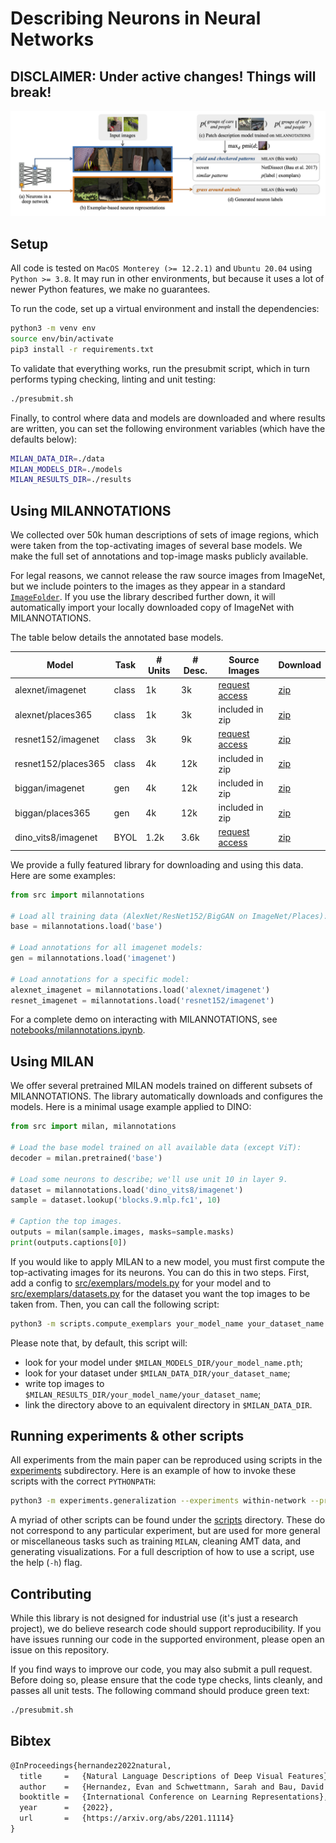 # Describing Neurons in Neural Networks

## DISCLAIMER: Under active changes! Things will break!

![MILAN overview](/www/milan-overview.png)

## Setup

All code is tested on `MacOS Monterey (>= 12.2.1)` and `Ubuntu 20.04` using `Python >= 3.8`. It may run in other environments, but because it uses a lot of newer Python features, we make no guarantees.

To run the code, set up a virtual environment and install the dependencies:

```bash
python3 -m venv env
source env/bin/activate
pip3 install -r requirements.txt
```

To validate that everything works, run the presubmit script, which in turn performs typing checking, linting and unit testing:
```bash
./presubmit.sh
```

Finally, to control where data and models are downloaded and where results are written, you can set the following environment variables (which have the defaults below):
```bash
MILAN_DATA_DIR=./data
MILAN_MODELS_DIR=./models
MILAN_RESULTS_DIR=./results
```

## Using MILANNOTATIONS

We collected over 50k human descriptions of sets of image regions, which were taken from the top-activating images of several base models. We make the full set of annotations and top-image masks publicly available.

For legal reasons, we cannot release the raw source images from ImageNet, but we include pointers to the images as they appear in a standard [`ImageFolder`](https://pytorch.org/vision/stable/datasets.html#torchvision.datasets.ImageFolder). If you use the library described further down, it will automatically import your locally downloaded copy of ImageNet with MILANNOTATIONS.

The table below details the annotated base models.

| Model | Task | # Units | # Desc. | Source Images | Download |
|-------|------|---------|---------|---------------|----------|
| alexnet/imagenet | class | 1k | 3k | [request access](https://www.image-net.org) | [zip](https://milan.csail.mit.edu/data/alexnet-imagenet.zip) |
| alexnet/places365 | class | 1k | 3k | included in zip | [zip](https://milan.csail.mit.edu/data/alexnet-places365.zip) |
| resnet152/imagenet | class | 3k | 9k | [request access](https://www.image-net.org) | [zip](https://milan.csail.mit.edu/data/resnet152-imagenet.zip) |
| resnet152/places365 | class | 4k | 12k | included in zip | [zip](https://milan.csail.mit.edu/data/resnet152-places365.zip)
biggan/imagenet | gen | 4k | 12k | included in zip | [zip](https://milan.csail.mit.edu/data/biggan-imagenet.zip)
biggan/places365 | gen | 4k | 12k | included in zip | [zip](https://milan.csail.mit.edu/data/biggan-places365.zip)
dino_vits8/imagenet | BYOL | 1.2k | 3.6k | [request access](https://www.image-net.org) | [zip](https://milan.csail.mit.edu/data/dino_vits8-imagenet.zip)

<!--
We also provide precomputed exemplars for other image classification models analyzed in the original paper. They are all based on ImageNet and require you to have a local copy (i.e., `$MILAN_DATA_DIR/imagenet/val` should exist):

| Model | # Units | Download |
|-------|---------|----------|
alexnet/imagenet-blurred | |

-->
We provide a fully featured library for downloading and using this data. Here are some examples:

```python
from src import milannotations

# Load all training data (AlexNet/ResNet152/BigGAN on ImageNet/Places):
base = milannotations.load('base')

# Load annotations for all imagenet models:
gen = milannotations.load('imagenet')

# Load annotations for a specific model:
alexnet_imagenet = milannotations.load('alexnet/imagenet')
resnet_imagenet = milannotations.load('resnet152/imagenet')
```

For a complete demo on interacting with MILANNOTATIONS, see
[notebooks/milannotations.ipynb](notebooks/milannotations.ipynb).

## Using MILAN

We offer several pretrained MILAN models trained on different subsets of MILANNOTATIONS. The library automatically downloads and configures the models. Here is a minimal usage example applied to DINO:

```python
from src import milan, milannotations

# Load the base model trained on all available data (except ViT):
decoder = milan.pretrained('base')

# Load some neurons to describe; we'll use unit 10 in layer 9.
dataset = milannotations.load('dino_vits8/imagenet')
sample = dataset.lookup('blocks.9.mlp.fc1', 10)

# Caption the top images.
outputs = milan(sample.images, masks=sample.masks)
print(outputs.captions[0])
```

If you would like to apply MILAN to a new model, you must first compute the top-activating images for its neurons. You can do this in two steps. First, add a config to [src/exemplars/models.py](src/exemplars/models.py) for your model and to [src/exemplars/datasets.py](src/exemplars/datasets.py) for the dataset you want the top images to be taken from. Then, you can call the following script:
```bash
python3 -m scripts.compute_exemplars your_model_name your_dataset_name --device cuda
```
Please note that, by default, this script will:
- look for your model under `$MILAN_MODELS_DIR/your_model_name.pth`;
- look for your dataset under `$MILAN_DATA_DIR/your_dataset_name`;
- write top images to `$MILAN_RESULTS_DIR/your_model_name/your_dataset_name`;
- link the directory above to an equivalent directory in `$MILAN_DATA_DIR`.

<!-- For a more detailed demo of `MILAN`'s features, see [notebooks/milan.ipynb](notebooks/milan.ipynb). -->

## Running experiments & other scripts

All experiments from the main paper can be reproduced using scripts in the [experiments](experiments) subdirectory. Here is an example of how to invoke these scripts with the correct `PYTHONPATH`:
```bash
python3 -m experiments.generalization --experiments within-network --precompute-features --device cuda
```

A myriad of other scripts can be found under the [scripts](scripts) directory. These do not correspond to any particular experiment, but are used for more general or miscellaneous tasks such as training `MILAN`, cleaning AMT data, and generating visualizations. For a full description of how to use a script, use the help (`-h`) flag.


## Contributing

While this library is not designed for industrial use (it's just a research project), we do believe research code should support reproducibility.  If you have issues running our code in the supported environment, please open an issue on this repository.

If you find ways to improve our code, you may also submit a pull request. Before doing so, please ensure that the code type checks, lints cleanly, and passes all unit tests. The following command should produce green text:
```bash
./presubmit.sh
```

## Bibtex

```latex
@InProceedings{hernandez2022natural,
  title     =   {Natural Language Descriptions of Deep Visual Features},
  author    =   {Hernandez, Evan and Schwettmann, Sarah and Bau, David and Bagashvili, Teona, and Torralba, Antonio and Andreas, Jacob},
  booktitle =   {International Conference on Learning Representations},
  year      =   {2022},
  url       =   {https://arxiv.org/abs/2201.11114}
}
```

